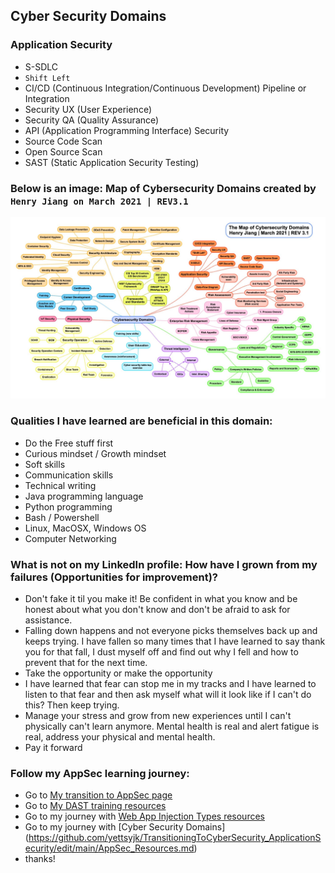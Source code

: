 ## Cyber Security Domains


### Application Security
- S-SDLC
- `Shift Left`
- CI/CD (Continuous Integration/Continuous Development) Pipeline or Integration
- Security UX (User Experience)
- Security QA (Quality Assurance)
- API (Application Programming Interface) Security
- Source Code Scan
- Open Source Scan
- SAST (Static Application Security Testing)

### Below is an image: Map of Cybersecurity Domains created by `Henry Jiang on March 2021 | REV3.1`
![Map of Cybersecurity Domains](Cyber_Domains.jpeg)

### Qualities I have learned are beneficial in this domain:
- Do the Free stuff first
- Curious mindset / Growth mindset
- Soft skills
- Communication skills
- Technical writing 
- Java programming language 
- Python programming
- Bash / Powershell  
- Linux, MacOSX, Windows OS
- Computer Networking

### What is not on my LinkedIn profile: How have I grown from my failures (Opportunities for improvement)?
- Don't fake it til you make it! Be confident in what you know and be honest about what you don't know and don't be afraid to ask for assistance. 
- Falling down happens and not everyone picks themselves back up and keeps trying. I have fallen so many times that I have learned to say thank you for that fall, I dust myself off and find out why I fell and how to prevent that for the next time.
- Take the opportunity or make the opportunity
- I have learned that fear can stop me in my tracks and I have learned to listen to that fear and then ask myself what will it look like if I can't do this? Then keep trying. 
- Manage your stress and grow from new experiences until I can't physically can't learn anymore. Mental health is real and alert fatigue is real, address your physical and mental health. 
- Pay it forward 

### Follow my AppSec learning journey:
- Go to [My transition to AppSec page](https://github.com/yettsyjk/TransitioningToCyberSecurity_ApplicationSecurity/blob/main/README.md)
- Go to [My DAST training resources](https://github.com/yettsyjk/TransitioningToCyberSecurity_ApplicationSecurity/blob/main/DAST_resource.md)
- Go to my journey with [Web App Injection Types resources](https://github.com/yettsyjk/TransitioningToCyberSecurity_ApplicationSecurity/blob/main/WebAppInjectionTypes.md)
- Go to my journey with [Cyber Security Domains] (https://github.com/yettsyjk/TransitioningToCyberSecurity_ApplicationSecurity/edit/main/AppSec_Resources.md) 
- thanks!
